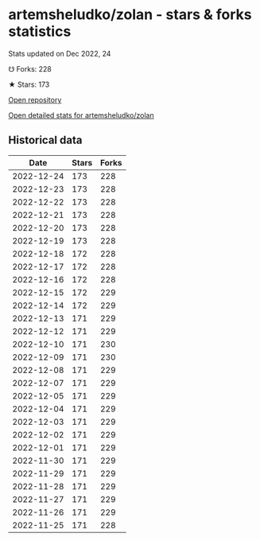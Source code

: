 # artemsheludko/zolan - stars & forks statistics

Stats updated on Dec 2022, 24

☋ Forks: 228

★ Stars: 173

[Open repository](https://github.com/artemsheludko/zolan)

[Open detailed stats for artemsheludko/zolan](https://reviewgithub.com/rep/artemsheludko/zolan)

## Historical data
| Date | Stars | Forks |
|------|-------|-------|
| 2022-12-24 | 173 | 228 | 
| 2022-12-23 | 173 | 228 | 
| 2022-12-22 | 173 | 228 | 
| 2022-12-21 | 173 | 228 | 
| 2022-12-20 | 173 | 228 | 
| 2022-12-19 | 173 | 228 | 
| 2022-12-18 | 172 | 228 | 
| 2022-12-17 | 172 | 228 | 
| 2022-12-16 | 172 | 228 | 
| 2022-12-15 | 172 | 229 | 
| 2022-12-14 | 172 | 229 | 
| 2022-12-13 | 171 | 229 | 
| 2022-12-12 | 171 | 229 | 
| 2022-12-10 | 171 | 230 | 
| 2022-12-09 | 171 | 230 | 
| 2022-12-08 | 171 | 229 | 
| 2022-12-07 | 171 | 229 | 
| 2022-12-05 | 171 | 229 | 
| 2022-12-04 | 171 | 229 | 
| 2022-12-03 | 171 | 229 | 
| 2022-12-02 | 171 | 229 | 
| 2022-12-01 | 171 | 229 | 
| 2022-11-30 | 171 | 229 | 
| 2022-11-29 | 171 | 229 | 
| 2022-11-28 | 171 | 229 | 
| 2022-11-27 | 171 | 229 | 
| 2022-11-26 | 171 | 229 | 
| 2022-11-25 | 171 | 228 | 

